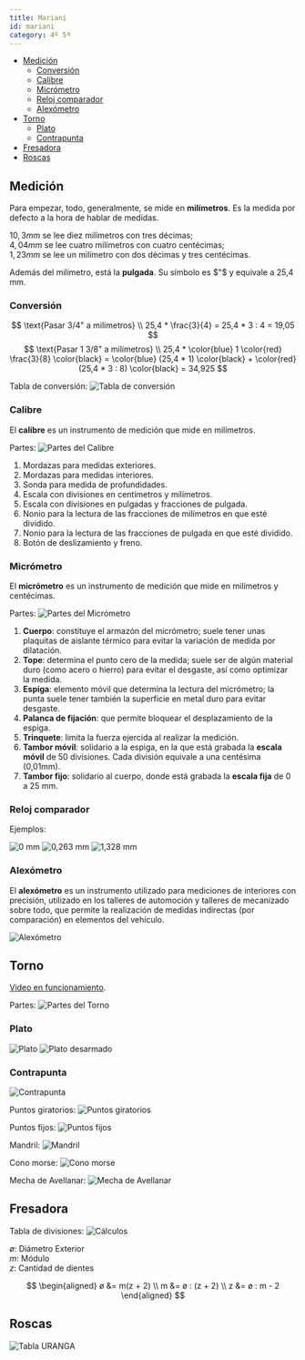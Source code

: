 ```yaml
---
title: Mariani
id: mariani
category: 4º 5ª
---
```


- [Medición](#medici%c3%b3n)
  - [Conversión](#conversi%c3%b3n)
  - [Calibre](#calibre)
  - [Micrómetro](#micr%c3%b3metro)
  - [Reloj comparador](#reloj-comparador)
  - [Alexómetro](#alex%c3%b3metro)
- [Torno](#torno)
  - [Plato](#plato)
  - [Contrapunta](#contrapunta)
- [Fresadora](#fresadora)
- [Roscas](#roscas)

## Medición

Para empezar, todo, generalmente, se mide en **milímetros**. Es la medida por defecto a la hora de hablar de medidas.

$10,3\unit{mm}$ se lee diez milímetros con tres décimas;  
$4,04\unit{mm}$ se lee cuatro milímetros con cuatro centécimas;  
$1,23\unit{mm}$ se lee un milímetro con dos décimas y tres centécimas.  

Además del milímetro, está la **pulgada**. Su símbolo es $"$ y equivale a 25,4 mm.

### Conversión
$$
\text{Pasar 3/4" a milímetros} \\
25,4 * \frac{3}{4} = 25,4 * 3 : 4 = 19,05
$$
$$
\text{Pasar 1 3/8" a milímetros} \\
25,4 * \color{blue} 1 \color{red} \frac{3}{8} \color{black} = \color{blue} (25,4 * 1) \color{black} + \color{red} (25,4 * 3 : 8) \color{black} = 34,925
$$

Tabla de conversión:
![Tabla de conversión](http://www.provindus.com.py/wp-content/uploads/2017/02/tablapulgadas.jpg)

### Calibre
El **calibre** es un instrumento de medición que mide en milímetros.

Partes:
![Partes del Calibre](https://upload.wikimedia.org/wikipedia/commons/f/f6/Vernier_caliper.svg)

1. Mordazas para medidas exteriores.
2. Mordazas para medidas interiores.
3. Sonda para medida de profundidades.
4. Escala con divisiones en centímetros y milímetros.
5. Escala con divisiones en pulgadas y fracciones de pulgada.
6. Nonio para la lectura de las fracciones de milímetros en que esté dividido.
7. Nonio para la lectura de las fracciones de pulgada en que esté dividido.
8. Botón de deslizamiento y freno.

### Micrómetro
El **micrómetro** es un instrumento de medición que mide en milímetros y centécimas.

Partes:
![Partes del Micrómetro](https://upload.wikimedia.org/wikipedia/commons/9/9b/Micrómetro_A06_1154.svg)

1. **Cuerpo**: constituye el armazón del micrómetro; suele tener unas plaquitas de aislante térmico para evitar la variación de medida por dilatación.
2. **Tope**: determina el punto cero de la medida; suele ser de algún material duro (como acero o hierro) para evitar el desgaste, así como optimizar la medida.
3. **Espiga**: elemento móvil que determina la lectura del micrómetro; la punta suele tener también la superficie en metal duro para evitar desgaste.
4. **Palanca de fijación**: que permite bloquear el desplazamiento de la espiga.
5. **Trinquete**: limita la fuerza ejercida al realizar la medición.
7. **Tambor móvil**: solidario a la espiga, en la que está grabada la **escala móvil** de 50 divisiones. Cada división equivale a una centésima (0,01mm).
8. **Tambor fijo**: solidario al cuerpo, donde está grabada la **escala fija** de 0 a 25 mm.

### Reloj comparador
Ejemplos:

![0 mm](https://upload.wikimedia.org/wikipedia/commons/7/7d/RelojComparador_00_000.svg)
![0,263 mm](https://upload.wikimedia.org/wikipedia/commons/0/0e/RelojComparador_00_263.svg)
![1,328 mm](https://upload.wikimedia.org/wikipedia/commons/e/e2/RelojComparador_01_328.svg)

### Alexómetro
El **alexómetro** es un instrumento utilizado para mediciones de interiores con precisión, utilizado en los talleres de automoción y talleres de mecanizado sobre todo, que permite la realización de medidas indirectas (por comparación) en elementos del vehículo.

![Alexómetro](https://www.vareauto.com/wp-content/uploads/2018/12/word-image-134.png)



## Torno
[Video en funcionamiento](https://www.youtube.com/watch?v=8MYCtjxKyNs).

Partes:
![Partes del Torno](http://www.indumetan.com/wp-content/uploads/2014/06/el-torno-partes-definicion.jpg)

### Plato
![Plato](http://swedmaq.cl/5049/plato-torno-k11-250mm-3-garras-universal.jpg)
![Plato desarmado](https://www.monografias.com/trabajos38/torneado-excentrico/Image9428.gif)

### Contrapunta
![Contrapunta](https://blobscdn.gitbook.com/v0/b/gitbook-28427.appspot.com/o/assets%2F-LfqQNZBTKLE-FOmb9xm%2F-LitfIrEjapztHWjimfz%2F-LitfpkX_S9zICRgGf4y%2Fcontrapunto-torno-pinacho-3d-model-zjM0kdzgp_200.jpg?alt=media&token=47cebdc0-15e0-469b-a3f5-1c0fb110cdc3)

Puntos giratorios:
![Puntos giratorios](http://www.wdscomponents.es/images/167/9/12/)

Puntos fijos:
![Puntos fijos](https://http2.mlstatic.com/punto-fijo-cono-morse-2-contrapunta-para-torno-horo-D_NQ_NP_18516-MLA20156882561_092014-Q.jpg)

Mandril:
![Mandril](https://http2.mlstatic.com/mandril-para-torno-34-con-cono-2-D_NQ_NP_854511-MCO26478245327_122017-F.jpg)

Cono morse:
![Cono morse](https://i.ebayimg.com/images/g/6TcAAOSw2GlXHoGN/s-l300.jpg)

Mecha de Avellanar:
![Mecha de Avellanar](https://blobscdn.gitbook.com/v0/b/gitbook-28427.appspot.com/o/assets%2F-LfqQNZBTKLE-FOmb9xm%2F-LituPRyRCLb9Sf1JKjB%2F-Lituh2iptqdtu-PiAEu%2Ffresa-avellanadora-mecha-biselador-para-madera-3mm-ruhlmann-D_NQ_NP_672754-MLA28153649278_092018-Q.jpg?alt=media&token=e554b93f-5228-49e2-8361-26188dcbb231)



## Fresadora
Tabla de divisiones:
![Cálculos](https://mariani.juanm04.com/static/tabla_de_divisiones.jpg)

$ø$: Diámetro Exterior  
$m$: Módulo  
$z$: Cantidad de dientes

$$
\begin{aligned}
ø &= m(z + 2) \\
m &= ø : (z + 2) \\
z &= ø : m - 2
\end{aligned}
$$

## Roscas

![Tabla URANGA](https://i1.wp.com/blog.hanselbier.es/wp-content/uploads/2015/02/roscas_pasos_hilos_brocas.jpg)